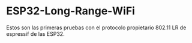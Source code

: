 # ESP32-Long-Range-WiFi

Estos son las primeras pruebas con el protocolo propietario 802.11 LR de espressif de las ESP32.
